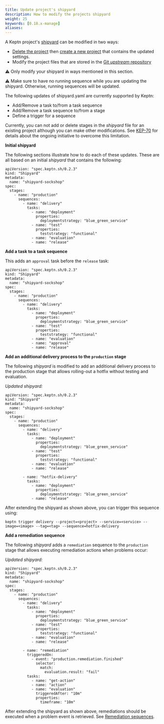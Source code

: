 ```yaml
---
title: Update project's shipyard
description: How to modify the projects shipyard
weight: 25
keywords: [0.18.x-manage]
aliases:
---
```


A Keptn project's [shipyard](../../reference/files/shipyard) can be modified in two ways:

* [Delete the project](../project/delete) then [create a new project](../project/#create-a-project)
  that contains the updated settings.
* Modify the project files that are stored in the [Git *upstream* repository](../git_upstream)

:warning: Only modify your shipyard in ways mentioned in this section.

:warning: Make sure to have no running sequence while you are updating the shipyard. Otherwise, running sequences will be updated.

The following updates of shipyard.yaml are currently supported by Keptn:

* Add/Remove a task to/from a task sequence
* Add/Remove a task sequence to/from a stage
* Define a trigger for a sequence 

Currently, you can not add or delete stages in the *shipyard* file for an existing project
although you can make other modifications.
See [KEP-70](https://github.com/keptn/enhancement-proposals/pull/70) for details
about the ongoing initiative to overcome this limitation.

**Initial shipyard**

The following sections illustrate how to do each of these updates.
These are all based on an initial *shipyard* that contains the following:

```
apiVersion: "spec.keptn.sh/0.2.3"
kind: "Shipyard"
metadata:
  name: "shipyard-sockshop"
spec:
  stages:
    - name: "production"
      sequences:
        - name: "delivery"
          tasks:
            - name: "deployment"
              properties:
                deploymentstrategy: "blue_green_service"
            - name: "test"
              properties:
                teststrategy: "functional"
            - name: "evaluation"
            - name: "release"
```

**Add a task to a task sequence**

This adds an `approval` task before the `release` task:

```
apiVersion: "spec.keptn.sh/0.2.3"
kind: "Shipyard"
metadata:
  name: "shipyard-sockshop"
spec:
  stages:
    - name: "production"
      sequences:
        - name: "delivery"
          tasks:
            - name: "deployment"
              properties:
                deploymentstrategy: "blue_green_service"
            - name: "test"
              properties:
                teststrategy: "functional"
            - name: "evaluation"
            - name: "approval"
            - name: "release"
```

**Add an additional delivery process to the `production` stage**

The following *shipyard* is modified to add an additional delivery process
to the production stage that allows rolling-out a hotfix without testing and evaluation.

*Updated shipyard:*

```
apiVersion: "spec.keptn.sh/0.2.3"
kind: "Shipyard"
metadata:
  name: "shipyard-sockshop"
spec:
  stages:
    - name: "production"
      sequences:
        - name: "delivery"
          tasks:
            - name: "deployment"
              properties:
                deploymentstrategy: "blue_green_service"
            - name: "test"
              properties:
                teststrategy: "functional"
            - name: "evaluation"
            - name: "release"

        - name: "hotfix-delivery"
          tasks:
            - name: "deployment"
              properties:
                deploymentstrategy: "blue_green_service"
            - name: "release"
```

After extending the shipyard as shown above, you can trigger this sequence using:

```
keptn trigger delivery --project=<project> --service=<service> --image=<image> --tag=<tag> --sequence=hotfix-delivery
```

**Add a remediation sequence**

The following *shipyard* adds a `remediation` sequence to the `production` stage
that allows executing remediation actions when problems occur:

*Updated shipyard:*

```
apiVersion: "spec.keptn.sh/0.2.3"
kind: "Shipyard"
metadata:
  name: "shipyard-sockshop"
spec:
  stages:
    - name: "production"
      sequences:
        - name: "delivery"
          tasks:
            - name: "deployment"
              properties:
                deploymentstrategy: "blue_green_service"
            - name: "test"
              properties:
                teststrategy: "functional"
            - name: "evaluation"
            - name: "release"

        - name: "remediation"
          triggeredOn:
            - event: "production.remediation.finished"
              selector:
                match:
                  evaluation.result: "fail"
          tasks:
            - name: "get-action"
            - name: "action"
            - name: "evaluation"
              triggeredAfter: "10m"
              properties:
                timeframe: "10m"
```

After extending the shipyard as shown above,
remediations should be executed when a problem event is retrieved.
See [Remediation sequences](../remediation-sequence).



